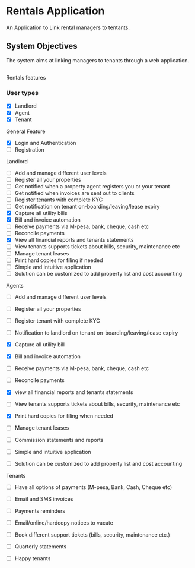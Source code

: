 # Rentals Application 

An Application to Link rental managers to tentants. 

##  System Objectives
The system aims at linking managers to tenants through a web application.

##
Rentals features
### User types
- [x] Landlord
- [x] Agent
- [x] Tenant

General Feature 
- [x] Login and Authentication 
- [ ] Registration 

Landlord
- [ ] Add and manage different user levels
- [ ] Register all your properties
- [ ] Get notified when a property agent registers you or your tenant
- [ ] Get notified when invoices are sent out to clients
- [ ] Register tenants with complete KYC
- [ ] Get notification on tenant on-boarding/leaving/lease expiry
- [x] Capture all utility bills
- [x] Bill and invoice automation
- [ ] Receive payments via M-pesa, bank, cheque, cash etc
- [ ] Reconcile payments
- [x] View all financial reports and tenants statements
- [ ] View tenants supports tickets about bills, security, maintenance etc
- [ ] Manage tenant leases
- [ ] Print hard copies for filing if needed
- [ ] Simple and intuitive application
- [ ] Solution can be customized to add property list and cost accounting

Agents 
- [ ] Add and manage different user levels
- [ ] Register all your properties
- [ ] Register tenant with complete KYC
- [ ] Notification to landlord on tenant on-boarding/leaving/lease expiry
- [x] Capture all utility bill
- [x] Bill and invoice automation
- [ ] Receive payments via M-pesa, bank, cheque, cash etc
- [ ] Reconcile payments
- [x] view all financial reports and tenants statements
- [ ] View tenants supports tickets about bills, security, maintenance etc
- [x] Print hard copies for filing when needed
- [ ] Manage tenant leases
- [ ] Commission statements and reports
- [ ] Simple and intuitive application
- [ ] Solution can be customized to add property list and cost accounting


Tenants
- [ ] Have all options of payments (M-pesa, Bank, Cash, Cheque etc)
- [ ] Email and SMS invoices
- [ ] Payments reminders
- [ ] Email/online/hardcopy notices to vacate
- [ ] Book different support tickets (bills, security, maintenance etc.)
- [ ] Quarterly statements
- [ ] Happy tenants


